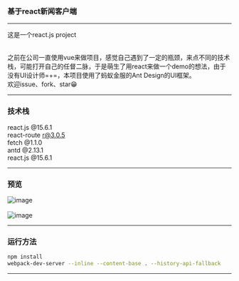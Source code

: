 ### 基于react新闻客户端 

---

这是一个react.js project</br></br>

之前在公司一直使用vue来做项目，感觉自己遇到了一定的瓶颈，来点不同的技术栈，可能打开自己的任督二脉，于是萌生了用react来做一个demo的想法，由于没有UI设计师=+=，本项目使用了蚂蚁金服的Ant Design的UI框架。</br>
欢迎issue、fork、star😁

---


### 技术栈
 react.js @15.6.1</br>
 react-route r@3.0.5</br>
 fetch @1.1.0</br>
 antd @2.13.1</br>
 react.js @15.6.1</br>

---

### 预览
![image](http://ocpq9p0bj.bkt.clouddn.com/image/1.png)</br></br>
![image](http://ocpq9p0bj.bkt.clouddn.com/image/2.png)

---
### 运行方法
```bash
npm install
webpack-dev-server --inline --content-base . --history-api-fallback
```

---



